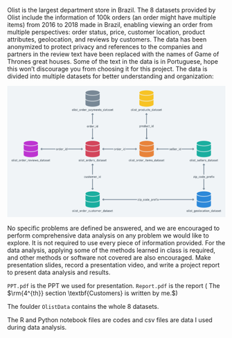Olist is the largest department store in Brazil. The 8 datasets provided by Olist include the information of 100k orders (an order might have multiple items) from 2016 to 2018 made in Brazil, enabling viewing an order from multiple perspectives: order status, price, customer location, product attributes, geolocation, and reviews by customers. The data has been anonymized to protect privacy and references to the companies and partners in the review text have been replaced with the names of Game of Thrones great houses. Some of the text in the data is in Portuguese, hope this won’t discourage you from choosing it for this project. The data is divided into multiple datasets for better understanding and organization:

![image](https://github.com/Zhelena/Data-Analysis-of-Olist-E-commerce-Platform/blob/main/OlistData/Olist%20data%20intro.png)


No specific problems are defined be answered, and we are encouraged to perform comprehensive data analysis on any problem we would like to explore. It is not required to use every piece of information provided. For the data analysis, applying some of the methods learned in class is required, and other methods or software not covered are also encouraged. Make presentation slides, record a presentation video, and write a project report to present data analysis and results.

`PPT.pdf` is the PPT we used for presentation. `Report.pdf` is the report ( The $\rm{4^{th}} section \textbf{Customers} is written by me.$)

The foulder `OlistData` contains the whole 8 datasets.

The R and Python notebook files are codes and csv files are data I used during data analysis.


